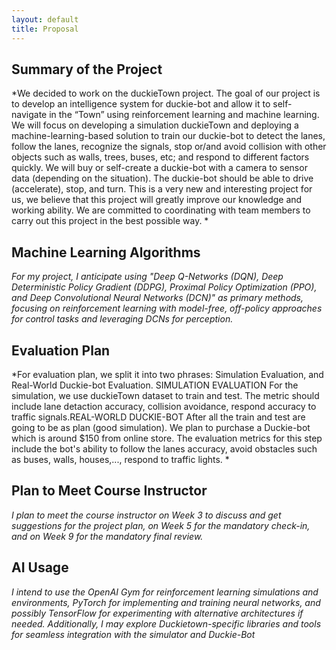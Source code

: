 ```yaml
---
layout: default
title: Proposal
---
```


## Summary of the Project
*We decided to work on the duckieTown project. The goal of our project is to develop an intelligence system for duckie-bot and allow it to self-navigate in the “Town” using reinforcement learning and machine learning. We will focus on developing a simulation duckieTown and deploying a machine-learning-based solution to train our duckie-bot to detect the lanes, follow the lanes, recognize the signals, stop or/and avoid collision with other objects such as walls, trees, buses, etc;  and respond to different factors quickly. 
We will buy or self-create a duckie-bot with a camera to sensor data (depending on the situation). The duckie-bot should be able to drive (accelerate), stop, and turn.
This is a very new and interesting project for us, we believe that this project will greatly improve our knowledge and working ability. We are committed to coordinating with team members to carry out this project in the best possible way.
*

## Machine Learning Algorithms
*For my project, I anticipate using "Deep Q-Networks (DQN), Deep Deterministic Policy Gradient (DDPG), Proximal Policy Optimization (PPO), and Deep Convolutional Neural Networks (DCN)" as primary methods, focusing on reinforcement learning with model-free, off-policy approaches for control tasks and leveraging DCNs for perception.*

## Evaluation Plan
*For evaluation plan, we split it into two phrases: Simulation Evaluation, and Real-World Duckie-bot Evaluation.
SIMULATION EVALUATION
For the simulation, we use duckieTown dataset to train and test. The metric should include lane detaction accuracy, collision avoidance, respond accuracy to traffic signals.REAL-WORLD DUCKIE-BOT
After all the train and test are going to be as plan (good simulation). We plan to purchase a Duckie-bot which is around $150 from online store.
The evaluation metrics for this step include the bot's ability to follow the lanes accuracy, avoid obstacles such as buses, walls, houses,..., respond to traffic lights.
*

## Plan to Meet Course Instructor
*I plan to meet the course instructor on Week 3 to discuss and get suggestions for the project plan, on Week 5 for the mandatory check-in, and on Week 9 for the mandatory final review.*

## AI Usage
*I intend to use the OpenAI Gym for reinforcement learning simulations and environments, PyTorch for implementing and training neural networks, and possibly TensorFlow for experimenting with alternative architectures if needed. Additionally, I may explore Duckietown-specific libraries and tools for seamless integration with the simulator and Duckie-Bot*